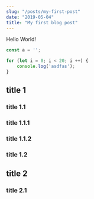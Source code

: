 ```yaml
---
slug: "/posts/my-first-post"
date: "2019-05-04"
title: "My first blog post"
---
```


Hello World!

```js:title=poop.js
const a = '';

for (let i = 0; i < 20; i ++) {
    console.log('asdfas');
}
```

## title 1

### title 1.1

### title 1.1.1

### title 1.1.2

### title 1.2

## title 2

### title 2.1